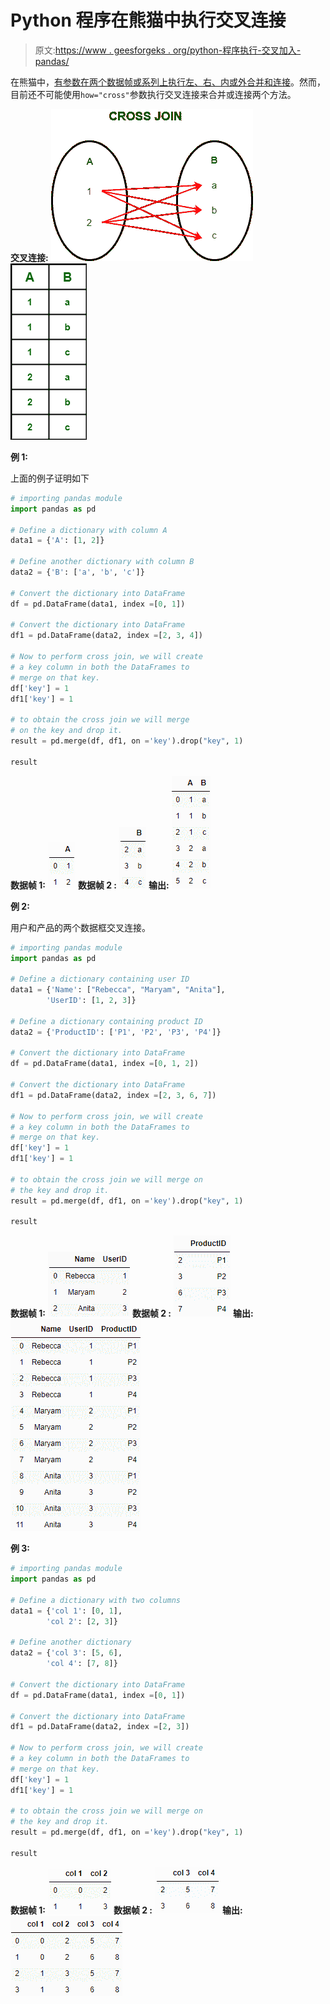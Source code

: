 # Python 程序在熊猫中执行交叉连接

> 原文:[https://www . geesforgeks . org/python-程序执行-交叉加入-pandas/](https://www.geeksforgeeks.org/python-program-to-perform-cross-join-in-pandas/)

在熊猫中，[有参数在两个数据帧或系列上执行左、右、内或外合并和连接](https://www.geeksforgeeks.org/python-pandas-merging-joining-and-concatenating/)。然而，目前还不可能使用`how="cross"`参数执行交叉连接来合并或连接两个方法。

**交叉连接:**
![](img/8cf056bbb57d8f3bb2d51c1af3f5690d.png)
![](img/3d754c6f3b663632bf20ae0891213a34.png)

**例 1:**

上面的例子证明如下

```py
# importing pandas module
import pandas as pd 

# Define a dictionary with column A
data1 = {'A': [1, 2]} 

# Define another dictionary with column B
data2 = {'B': ['a', 'b', 'c']}  

# Convert the dictionary into DataFrame  
df = pd.DataFrame(data1, index =[0, 1])

# Convert the dictionary into DataFrame  
df1 = pd.DataFrame(data2, index =[2, 3, 4]) 

# Now to perform cross join, we will create
# a key column in both the DataFrames to 
# merge on that key.
df['key'] = 1
df1['key'] = 1

# to obtain the cross join we will merge 
# on the key and drop it.
result = pd.merge(df, df1, on ='key').drop("key", 1)

result
```

**数据帧 1:** ![](img/1da8eef096d67c709cfba88f66ca2a08.png)
**数据帧 2 :** ![](img/f8762271ffb4c64600257b15684bbdd0.png)
**输出:** ![](img/b075fae2f59e8034d77554e0061cc3fc.png)

**例 2:**

用户和产品的两个数据框交叉连接。

```py
# importing pandas module
import pandas as pd 

# Define a dictionary containing user ID
data1 = {'Name': ["Rebecca", "Maryam", "Anita"],
        'UserID': [1, 2, 3]} 

# Define a dictionary containing product ID 
data2 = {'ProductID': ['P1', 'P2', 'P3', 'P4']} 

# Convert the dictionary into DataFrame  
df = pd.DataFrame(data1, index =[0, 1, 2])

# Convert the dictionary into DataFrame  
df1 = pd.DataFrame(data2, index =[2, 3, 6, 7]) 

# Now to perform cross join, we will create
# a key column in both the DataFrames to 
# merge on that key.
df['key'] = 1
df1['key'] = 1

# to obtain the cross join we will merge on 
# the key and drop it.
result = pd.merge(df, df1, on ='key').drop("key", 1)

result
```

**数据帧 1:** ![](img/adbab4274c27306e0fe8444bf6a41347.png)
**数据帧 2 :** ![](img/9378f216a89049351fafcc4fd5e35f1f.png)
**输出:** ![](img/6a056cca8cc7f8f3a2b4c55ce482b9b5.png)

**例 3:**

```py
# importing pandas module
import pandas as pd 

# Define a dictionary with two columns
data1 = {'col 1': [0, 1],
        'col 2': [2, 3]} 

# Define another dictionary 
data2 = {'col 3': [5, 6],
        'col 4': [7, 8]}  

# Convert the dictionary into DataFrame  
df = pd.DataFrame(data1, index =[0, 1])

# Convert the dictionary into DataFrame  
df1 = pd.DataFrame(data2, index =[2, 3]) 

# Now to perform cross join, we will create
# a key column in both the DataFrames to
# merge on that key.
df['key'] = 1
df1['key'] = 1

# to obtain the cross join we will merge on 
# the key and drop it.
result = pd.merge(df, df1, on ='key').drop("key", 1)

result
```

**数据帧 1:** ![](img/523b4b239a22ea15d360ea61eab14566.png)
**数据帧 2 :** ![](img/a387a5399012114769a0d3d22e5114d6.png)
**输出:** ![](img/6cf4ef427a5cad861aef2ea5446a9c27.png)